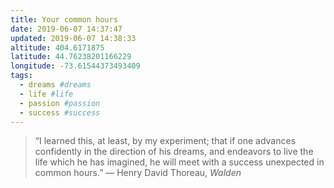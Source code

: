 ```yaml
---
title: Your common hours
date: 2019-06-07 14:37:47
updated: 2019-06-07 14:38:33
altitude: 404.6171875
latitude: 44.76238201166229
longitude: -73.61544373493409
tags:
  - dreams #dreams
  - life #life
  - passion #passion
  - success #success
---
```

> “I learned this, at least, by my experiment; that if one advances confidently in the direction of his dreams, and endeavors to live the life which he has imagined, he will meet with a success unexpected in common hours.”
> — Henry David Thoreau, *Walden*